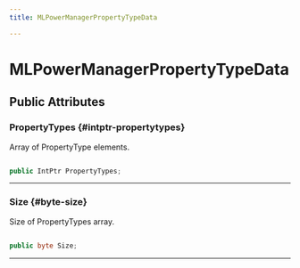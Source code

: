 ```yaml
---
title: MLPowerManagerPropertyTypeData

---
```


# MLPowerManagerPropertyTypeData










## Public Attributes

### PropertyTypes {#intptr-propertytypes}

Array of PropertyType elements. 

```csharp

public IntPtr PropertyTypes;

```






-----------

### Size {#byte-size}

Size of PropertyTypes array. 

```csharp

public byte Size;

```






-----------

